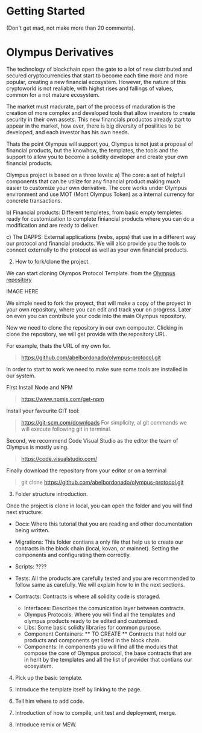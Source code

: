 # Getting Started


(Don't get mad, not make more than 20 comments).


# Olympus Derivatives

The technology of blockchain open the gate to a lot of new distributed and secured cryptocurrencies that start to become each time more and more popular, creating a new financial ecosystem. However, the nature of this cryptoworld is not realiable, with highst rises and fallings of values, common for a not mature ecosystem.

The market must madurate, part of the process of maduration is the creation of more complex and developed tools that allow investors to create security in their own assets. This new financials productos already start to appear in the market, how ever, there is big diversity of posilities to be developed, and each investor has his own needs.

Thats the point Olympus will support you, Olympus is not just a proposal of financial products, but the knowhow, the templates, the tools and the support to allow you to become a solidity developer and create your own financial products.

Olympus project is based on a three levels:
  a) The core: a set of helpfull components that can be utilize for any financial product making much easier to customize your own derivative. The core works under Olympus environment and use MOT (Mont Olympus Token) as a internal currency for concrete transactions.

  b) Financial products: Different templetes, from basic empty templetes ready for customization to complete finiancial products where you can do a modification and are ready to deliver.

  c) The DAPPS: External applications (webs, apps) that use in a different way our protocol and financial products. We will also provide you the tools to connect externally to the protocol as well as your own financial products.


2. How to fork/clone the project.

We can start cloning Olympos Protocol Template. from the [Olympus repository](https://github.com/Olympus-Labs/olympus-protocol)

IMAGE HERE

We simple need to fork the proyect, that will make a copy of the proyect in your own repository, where you can edit and track your on progress. Later on even you can contribute your code into the main Olympus repository.

Now we need to clone the repository in our own compouter. Clicking in
clone the repository, we will get provide with the repository URL.

For example, thats the URL of my own for.

> https://github.com/abelbordonado/olympus-protocol.git

In order to start to work we need to make sure some tools are installed in our system.

First Install Node and NPM
> https://www.npmjs.com/get-npm

Install your favourite GIT tool:
> https://git-scm.com/downloads
For simplicity, al git commands we will execute following git in terminal.

Second, we recommend Code Visual Studio as the editor the team of Olympus is mostly using.
> https://code.visualstudio.com/


Finally download the repository from your editor or on a terminal
> git clone https://github.com/abelbordonado/olympus-protocol.git

3. Folder structure introduction.

Once the project is clone in local, you can open the folder and you will find next structure:

- Docs: Where this tutorial that you are reading and other documentation being written.

- Migrations: This folder contians a only file that help us to create our contracts in the block chain (local, kovan, or mainnet). Setting the components and configurating them correctly.

- Scripts: ????

- Tests: All the products are carefully tested and you are recommended to follow same as carefully. We will explain how to in the next sections.

- Contracts: Contracts is where all solidity code is storaged.
  + Interfaces: Describes the comunication layer between contracts.
  + Olympus Protocols: Where you will find all the templates and olympus products ready to be edited and customized.
  + Libs: Some basic solidty libraries for common purpose.
  + Component Containers: ** TO CREATE ** Contracts that hold our products and components get listed in the block chain.
  + Components: In components you will find all the modules that compose the core of Olympus protocol, the base contracts
  that are in herit by the templates and all the list of provider that contians our ecosystem.



4. Pick up the basic template.
5. Introduce the template itself by linking to the page.
6. Tell him where to add code.
7. Introduction of how to compile, unit test and deployment, merge.

8. Introduce remix or MEW.
